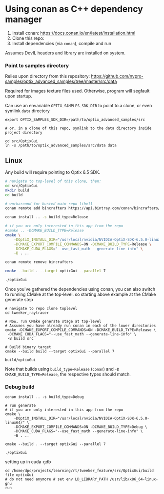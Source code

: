 Using conan as C++ dependency manager
=====================================

1.	Install conan: https://docs.conan.io/en/latest/installation.html
2.	Clone this repo:
3.	Install dependencies (via `conan`), compile and run

Assumes DevIL headers and library are installed on system.

### Point to samples directory

Relies upon directory from this repository: https://github.com/nvpro-samples/optix_advanced_samples/tree/master/src/data

Required for images texture files used. Otherwise, program will segfault upon startup.

Can use an envariable `OPTIX_SAMPLES_SDK_DIR` to point to a clone, or even symlink `data` directory

```shell
export OPTIX_SAMPLES_SDK_DIR=/path/to/optix_advanced_samples/src

# or, in a clone of this repo, symlink to the data directory inside project directory

cd src/OptixGui
ln -s /path/to/optix_advanced_samples/src/data data
```

Linux
-----

Any build will require pointing to Optix 6.5 SDK.

```bash
# navigate to top-level of this clone, then:
cd src/OptixGui
mkdir build
cd build

# workaround for busted main repo libx11
conan remote add bincrafters https://api.bintray.com/conan/bincrafters/public-conan | true

conan install .. -s build_type=Release

# if you are only interested in this app from the repo
#cmake .. -DCMAKE_BUILD_TYPE=Release
cmake \
    -DOptiX_INSTALL_DIR="/usr/local/nvidia/NVIDIA-OptiX-SDK-6.5.0-linux64/" \
    -DCMAKE_EXPORT_COMPILE_COMMANDS=ON -DCMAKE_BUILD_TYPE=Release \
    -DCMAKE_CUDA_FLAGS="--use_fast_math --generate-line-info" \
    -B . ..

conan remote remove bincrafters

cmake --build . --target optixGui --parallel 7

./optixGui
```

Once you've gathered the dependencies using conan, you can also switch to running CMake at the top-level. so starting above example at the CMake generate step

```shell
# navigate to repo clone toplevel
cd tweeker_raytracer

# Now, run CMake generate stage at top-level
# Assumes you have already run conan in each of the lower directories
cmake -DCMAKE_EXPORT_COMPILE_COMMANDS=ON -DCMAKE_BUILD_TYPE=Release \
 -DCMAKE_CUDA_FLAGS="--use_fast_math --generate-line-info" \
 -B build src

# Build binary target
cmake --build build --target optixGui --parallel 7

build/optixGui
```

Note that builds using `build_type=Release` (`conan`) and `-D CMAKE_BUILD_TYPE=Release`, the respective types should match.

### Debug build

```
conan install .. -s build_type=Debug

# run generate
# if you are only interested in this app from the repo
cmake \
    -DOptiX_INSTALL_DIR="/usr/local/nvidia/NVIDIA-OptiX-SDK-6.5.0-linux64/" \
    -DCMAKE_EXPORT_COMPILE_COMMANDS=ON -DCMAKE_BUILD_TYPE=Debug \
    -DCMAKE_CUDA_FLAGS="--use_fast_math --generate-line-info" \
    -B . ..

cmake --build . --target optixGui --parallel 7

./optixGui

```

setting up in cuda-gdb

```shell
cd /home/dpc/projects/learning/rt/tweeker_feature/src/OptixGui/build
file optixGui
# do not need anymore # set env LD_LIBRARY_PATH /usr/lib/x86_64-linux-gnu
run
```
